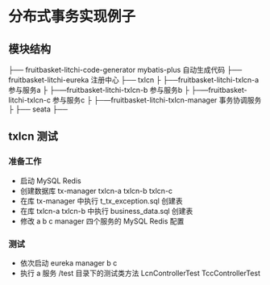 # 分布式事务实现例子

## 模块结构

├── fruitbasket-litchi-code-generator           mybatis-plus 自动生成代码
├── fruitbasket-litchi-eureka                   注册中心
├── txlcn
├   ├──fruitbasket-litchi-txlcn-a               参与服务a
├   ├─—fruitbasket-litchi-txlcn-b               参与服务b
├   ├─—fruitbasket-litchi-txlcn-c               参与服务c
├   ├─—fruitbasket-litchi-txlcn-manager         事务协调服务
├
├── seata
├──

## txlcn 测试

### 准备工作
 - 启动 MySQL Redis
 - 创建数据库 tx-manager txlcn-a txlcn-b txlcn-c
 - 在库 tx-manager 中执行 t_tx_exception.sql 创建表
 - 在库 txlcn-a txlcn-b 中执行 business_data.sql 创建表
 - 修改 a b c manager 四个服务的 MySQL Redis 配置
### 测试
 - 依次启动 eureka manager b c
 - 执行 a 服务 /test 目录下的测试类方法 LcnControllerTest TccControllerTest

 




